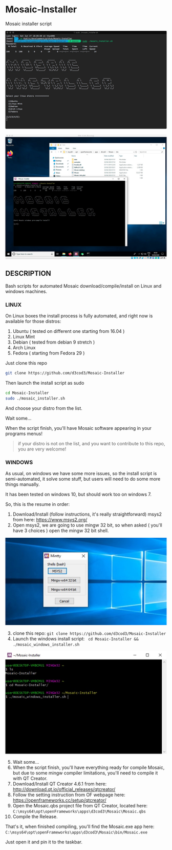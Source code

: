 # Mosaic-Installer

 Mosaic installer script

![screenshot](https://github.com/d3cod3/Mosaic-Installer/blob/master/img/mi.jpg)

![screenshot](https://github.com/d3cod3/Mosaic-Installer/blob/master/img/windows_installer.jpg)

## DESCRIPTION

Bash scripts for automated Mosaic download/compile/install on Linux and windows machines.

### LINUX

On Linux boxes the install process is fully automated, and right now is available for those distros:

1. Ubuntu ( tested on different one starting from 16.04 )
2. Linux Mint
3. Debian ( tested from debian 9 stretch )
4. Arch Linux
5. Fedora ( starting from Fedora 29 )

Just clone this repo

```bash
git clone https://github.com/d3cod3/Mosaic-Installer
```

Then launch the install script as sudo

```bash
cd Mosaic-Installer
sudo ./mosaic_installer.sh
```

And choose your distro from the list.

Wait some...

When the script finish, you'll have Mosaic software appearing in your programs menus!

> if your distro is not on the list, and you want to contribute to this repo, you are very welcome!

### WINDOWS

As usual, on windows we have some more issues, so the install script is semi-automated, it solve some stuff, but users will need to do some more things manually.

It has been tested on windows 10, but should work too on windows 7.

So, this is the resume in order:

1. Download/Install (follow instructions, it's really straightforward) msys2 from here: https://www.msys2.org/
2. Open msys2, we are going to use mingw 32 bit, so when asked ( you'll have 3 choices ) open the mingw 32 bit shell.

![screenshot](https://github.com/d3cod3/Mosaic-Installer/blob/master/img/mingw32.jpg)

3. clone this repo: ``` git clone https://github.com/d3cod3/Mosaic-Installer ```
4. Launch the windows install script: ``` cd Mosaic-Installer && ./mosaic_windows_installer.sh```

![screenshot](https://github.com/d3cod3/Mosaic-Installer/blob/master/img/shell.jpg)

5. Wait some...
6. When the script finish, you'll have everything ready for compile Mosaic, but due to some mingw compiler limitations, you'll need to compile it with QT Creator.
7. Download/Install QT Creator 4.6.1 from here: http://download.qt.io/official_releases/qtcreator/
8. Follow the setting instruction from OF webpage here: https://openframeworks.cc/setup/qtcreator/
9. Open the Mosaic.qbs project file from QT Creator, located here: ``` C:\msys64\opt\openFrameworks\apps\d3cod3\Mosaic\Mosaic.qbs```
10. Compile the Release.

That's it, when finished compiling, you'll find the Mosaic.exe app here: ``` C:\msys64\opt\openFrameworks\apps\d3cod3\Mosaic\bin/Mosaic.exe```

Just open it and pin it to the taskbar.
